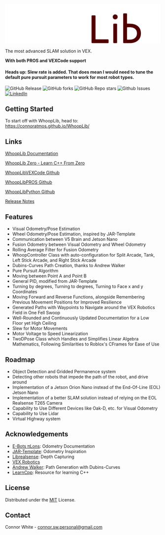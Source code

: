 ![WhoopLib Logo](/docs/images/WhoopLibWhite.png)

<!-- PROJECT SHIELDS -->
<!--
*** I'm using markdown "reference style" links for readability.
*** Reference links are enclosed in brackets [ ] instead of parentheses ( ).
*** See the bottom of this document for the declaration of the reference variables
*** for contributors-url, forks-url, etc. This is an optional, concise syntax you may use.
*** https://www.markdownguide.org/basic-syntax/#reference-style-links
-->

The most advanced SLAM solution in VEX.

**With both PROS and VEXCode support**

#### **Heads up:** Slew rate is added. That does mean I would need to tune the default pure pursuit parameters to work for most robot types.

![GitHub Release](https://img.shields.io/github/v/release/ConnorAtmos/WhoopLib?style=for-the-badge)
![GitHub forks](https://img.shields.io/github/forks/ConnorAtmos/WhoopLib?style=for-the-badge&color=%23500)
![GitHub Repo stars](https://img.shields.io/github/stars/ConnorAtmos/WhoopLib?style=for-the-badge&color=%23500)
![Github Issues](!https://img.shields.io/github/issues/ConnorAtmos/WhoopLib?style=for-the-badge)
[![LinkedIn][linkedin-shield]][linkedin-url]
<!-- MARKDOWN LINKS & IMAGES -->
<!-- https://www.markdownguide.org/basic-syntax/#reference-style-links -->
[linkedin-shield]: https://img.shields.io/badge/-LinkedIn-black.svg?style=for-the-badge&logo=linkedin&colorB=555
[linkedin-url]: https://www.linkedin.com/in/connor-white-38a5501a0/


## Getting Started

To start off with WhoopLib, head to: https://connoratmos.github.io/WhoopLib/

## Links

[WhoopLib Documentation](https://connoratmos.github.io/WhoopLib/)

[WhoopLib Zero - Learn C++ From Zero](https://connoratmos.github.io/WhoopLibZero/)

[WhoopLibVEXCode Github](https://github.com/ConnorAtmos/WhoopLibVEXCode)

[WhoopLibPROS Github](https://github.com/ConnorAtmos/WhoopLibPROS)

[WhoopLibPython Github](https://github.com/ConnorAtmos/WhoopLibPython)

[Release Notes](https://github.com/ConnorAtmos/WhoopLib/releases/)

## Features

- Visual Odometry/Pose Estimation
- Wheel Odometry/Pose Estimation, inspired by JAR-Template
- Communication between V5 Brain and Jetson Nano
- Fusion Odometry between Visual Odometry and Wheel Odometry
- Rolling Average Filter for Fusion Odometry
- WhoopController Class with auto-configuration for Split Arcade, Tank, Left Stick Arcade, and Right Stick Arcade
- Dubins-Curves Path Creation, thanks to Andrew Walker
- Pure Pursuit Algorithm
- Moving between Point A and Point B
- General PID, modified from JAR-Template
- Turning by degrees, Turning to degrees, Turning to Face x and y Coordinates
- Moving Forward and Reverse Functions, alongside Remembering Previous Movement Positions for Improved Resilience
- Generated Paths with Waypoints to Navigate around the VEX Robotics Field in One Fell Swoop
- Well-Rounded and Continuously Updated Documentation for a Low Floor yet High Ceiling
- Slew for Motor Movements
- Motor Voltage to Speed Linearization
- TwoDPose Class which Handles and Simplifies Linear Algebra Mathematics, Following Similarities to Roblox's CFrames for Ease of Use

## Roadmap

- Object Detection and Gridded Permanence system
- Detecting other robots that impede the path of the robot, and drive around
- Implementation of a Jetson Orion Nano instead of the End-Of-Line (EOL) Jetson Nano
- Implementation of a better SLAM solution instead of relying on the EOL Realsense T265 Camera
- Capability to Use Different Devices like Oak-D, etc. for Visual Odometry
- Capability to Use Lidar
- Virtual Highway system

## Acknowledgements

 - [E-Bots πLons](http://thepilons.ca/wp-content/uploads/2018/10/Tracking.pdf): Odometry Documentation
 - [JAR-Template](https://github.com/JacksonAreaRobotics/JAR-Template): Odometry Inspiration
 - [Librealsense](https://github.com/IntelRealSense/librealsense): Depth Capturing
 - [VEX Robotics](https://github.com/VEX-Robotics-AI)
 - [Andrew Walker](https://github.com/AndrewWalker/Dubins-Curves/tree/master): Path Generation with Dubins-Curves
  - [LearnCpp](https://www.learncpp.com/): Resource for learning C++

<!-- LICENSE -->
## License

Distributed under the [MIT](https://choosealicense.com/licenses/mit/) License.

<!-- CONTACT -->
## Contact

Connor White - connor.sw.personal@gmail.com

